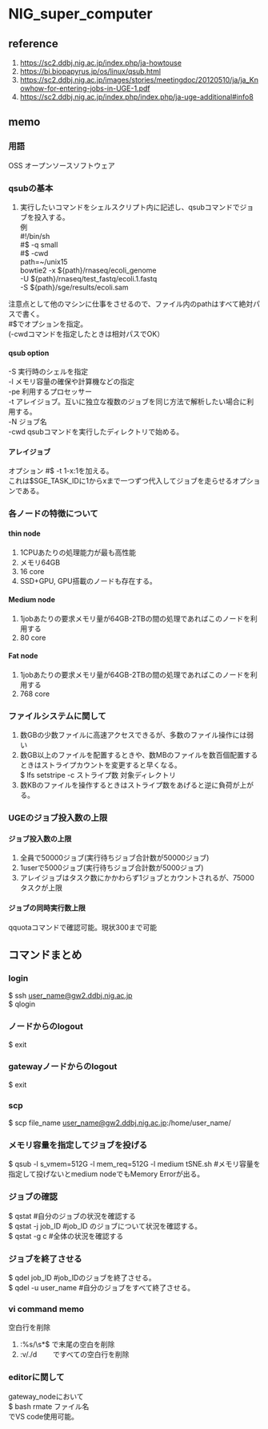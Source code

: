 # NIG_super_computer
## reference  
1. https://sc2.ddbj.nig.ac.jp/index.php/ja-howtouse
2. https://bi.biopapyrus.jp/os/linux/qsub.html
3. https://sc2.ddbj.nig.ac.jp/images/stories/meetingdoc/20120510/ja/ja_Knowhow-for-entering-jobs-in-UGE-1.pdf
4. https://sc2.ddbj.nig.ac.jp/index.php/index.php/ja-uge-additional#info8
## memo
### 用語
OSS オープンソースソフトウェア

### qsubの基本
1. 実行したいコマンドをシェルスクリプト内に記述し、qsubコマンドでジョブを投入する。  
例    
#!/bin/sh  
#$ -q small  
#$ -cwd  
path=~/unix15  
bowtie2 -x ${path}/rnaseq/ecoli_genome   
        -U ${path}/rnaseq/test_fastq/ecoli.1.fastq  
        -S ${path}/sge/results/ecoli.sam  
        
注意点として他のマシンに仕事をさせるので、ファイル内のpathはすべて絶対パスで書く。  
#$でオプションを指定。  
(-cwdコマンドを指定したときは相対パスでOK）  
#### qsub option
-S 実行時のシェルを指定  
-l メモリ容量の確保や計算機などの指定   
-pe 利用するプロセッサー  
-t アレイジョブ。互いに独立な複数のジョブを同じ方法で解析したい場合に利用する。  
-N ジョブ名  
-cwd qsubコマンドを実行したディレクトリで始める。  

#### アレイジョブ
オプション #$ -t 1-x:1を加える。  
これは$SGE_TASK_IDに1からxまで一つずつ代入してジョブを走らせるオプションである。  

### 各ノードの特徴について
#### thin node
1. 1CPUあたりの処理能力が最も高性能
2. メモリ64GB
3. 16 core
4. SSD+GPU, GPU搭載のノードも存在する。
#### Medium node 
1. 1jobあたりの要求メモリ量が64GB-2TBの間の処理であればこのノードを利用する
2. 80 core
#### Fat node
1. 1jobあたりの要求メモリ量が64GB-2TBの間の処理であればこのノードを利用する
2. 768 core

### ファイルシステムに関して
1. 数GBの少数ファイルに高速アクセスできるが、多数のファイル操作には弱い
2. 数GB以上のファイルを配置するときや、数MBのファイルを数百個配置するときはストライプカウントを変更すると早くなる。  
   $ lfs setstripe -c ストライプ数 対象ディレクトリ  
3. 数KBのファイルを操作するときはストライプ数をあげると逆に負荷が上がる。

### UGEのジョブ投入数の上限
#### ジョブ投入数の上限
1. 全員で50000ジョブ(実行待ちジョブ合計数が50000ジョブ)
2. 1userで5000ジョブ(実行待ちジョブ合計数が5000ジョブ)
3. アレイジョブはタスク数にかかわらず1ジョブとカウントされるが、75000タスクが上限

#### ジョブの同時実行数上限
qquotaコマンドで確認可能。現状300まで可能

## コマンドまとめ
### login
$ ssh user_name@gw2.ddbj.nig.ac.jp  
$ qlogin  
 
### ノードからのlogout
$ exit  

### gatewayノードからのlogout
$ exit  

### scp
$ scp file_name user_name@gw2.ddbj.nig.ac.jp:/home/user_name/

### メモリ容量を指定してジョブを投げる
$ qsub -l s_vmem=512G -l mem_req=512G -l medium tSNE.sh #メモリ容量を指定して投げないとmedium nodeでもMemory Errorが出る。

### ジョブの確認
$ qstat  #自分のジョブの状況を確認する  
$ qstat -j job_ID #job_ID のジョブについて状況を確認する。  
$ qstat -g c #全体の状況を確認する  

### ジョブを終了させる
$ qdel job_ID #job_IDのジョブを終了させる。  
$ qdel -u user_name #自分のジョブをすべて終了させる。  

### vi command memo
空白行を削除
1. :%s/\s*$   で末尾の空白を削除
2. :v/./d　  　ですべての空白行を削除

### editorに関して
gateway_nodeにおいて  
$ bash rmate ファイル名  
でVS code使用可能。

